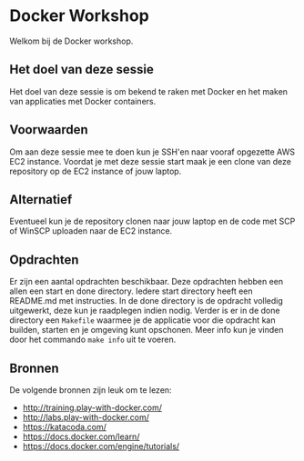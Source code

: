 Docker Workshop
===============

Welkom bij de Docker workshop.


Het doel van deze sessie
---------
Het doel van deze sessie is om bekend te raken met Docker en het maken van applicaties met Docker containers.


Voorwaarden
-------------

Om aan deze sessie mee te doen kun je SSH'en naar vooraf opgezette AWS EC2 instance.
Voordat je met deze sessie start maak je een clone van deze repository op de EC2 instance of jouw laptop.

Alternatief
-----------

Eventueel kun je de repository clonen naar jouw laptop en de code met SCP of WinSCP uploaden naar de EC2 instance.

Opdrachten
----------

Er zijn een aantal opdrachten beschikbaar. Deze opdrachten hebben een allen een start en done directory. Iedere start directory heeft een README.md met instructies. In de done directory is de opdracht volledig uitgewerkt, deze kun je raadplegen indien nodig.
Verder is er in de done directory een `Makefile` waarmee je de applicatie voor die opdracht kan builden, starten en je omgeving kunt opschonen. 
Meer info kun je vinden door het commando ```make info``` uit te voeren.

Bronnen
-------

De volgende bronnen zijn leuk om te lezen:
- http://training.play-with-docker.com/
- http://labs.play-with-docker.com/
- https://katacoda.com/
- https://docs.docker.com/learn/
- https://docs.docker.com/engine/tutorials/
